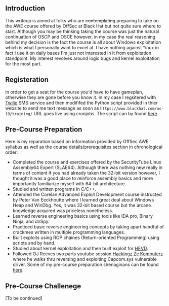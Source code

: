 <!--
---
layout: single
title: AWE Course Review 
date: 2016-6-23
classes: wide
header:
  teaser: /assets/images/AWE/AWE_BH2019.JPG
--- 
-->

Introduction
------------
This writeup is aimed at folks who are ~~contemplating~~ preparing to take on the AWE course offered by OffSec at Black Hat but not quite sure where to start. Although you may be thinking taking the course was just the natural continuation of OSCP and OSCE however, in my case the real reasoning behind my decision is the fact the course is all about Windows exploitation which is what I personally want to excel at. I have nothing against \*inux in fact I use it on daily bases I'm just not interested in it from exploitation standpoint. My interest revolves around logic bugs and kernel exploitation for the most part.

Registeration
-------------
In order to get a seat for the course you'd have to have gameplan, otherwise they are gone before you know it. In my case I regsitered with [Twilio](https://www.twilio.com/) SMS service and then modififed the Python script provided in thier website to send me text message as soon as `https://www.blackhat.com/us-19/training/` URL goes live using cronjobs. The script can by found [here](https://gist.github.com/ihack4falafel/11387e6ec4e6381802c50cbf0dc58449).

Pre-Course Preparation
----------------------
Here is my reparation based on information provided by OffSec AWE syllabus as well as the course details/prerequisites section in chronological order:
* Completed the course and exercises offered by the SecurityTube Linux Assembly64 Expert (SLAE64). Although there was nothing new really in terms of content if you had already taken the 32-bit version however, I thought it was a good place to reinforce assembly basics and more importantly familiarize myself with 64-bit architecture.
* Studied and written programs in C/C++.
* Attended the Corelan Advanced Exploit Development course instructed by Peter Van Eeckhoutte where I learned great deal about Windows Heap and WinDbg. Yes, it was 32-bit based course but the arcane knowledge acquired was priceless nonetheless.
* Learned reverse engineering basics using tools like IDA pro, Binary Ninja, and dnSpy.
* Practiced basic reverse engineering concepts by taking apart handful of crackmes written in multiple programming languages.
* Built exploits using ROP chaines (Return-oriented Programming) using scripts and by hand.
* Studied about kernel exploitation and then built exploit for [HEVD](https://github.com/hacksysteam/HackSysExtremeVulnerableDriver).
* Followed OJ Reeves two parts youtube session [Hackingz Ze Komputerz](https://www.youtube.com/watch?v=pJZjWXxUEl4) where he walks thru reversing and exploiting Capcom.sys vulnerable driver.
Some of my pre-course preparation shenaginans can be found [here](https://github.com/ihack4falafel/OSEE). 

Pre-Course Challenege
---------------------

[To be continued]
